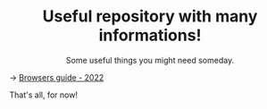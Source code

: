 <h1 align="center">Useful repository with many informations!</h1>
<p align="center">Some useful things you might need someday.</p>

&rarr; [Browsers guide - 2022](/pages/Browsers.md)

That's all, for now!
